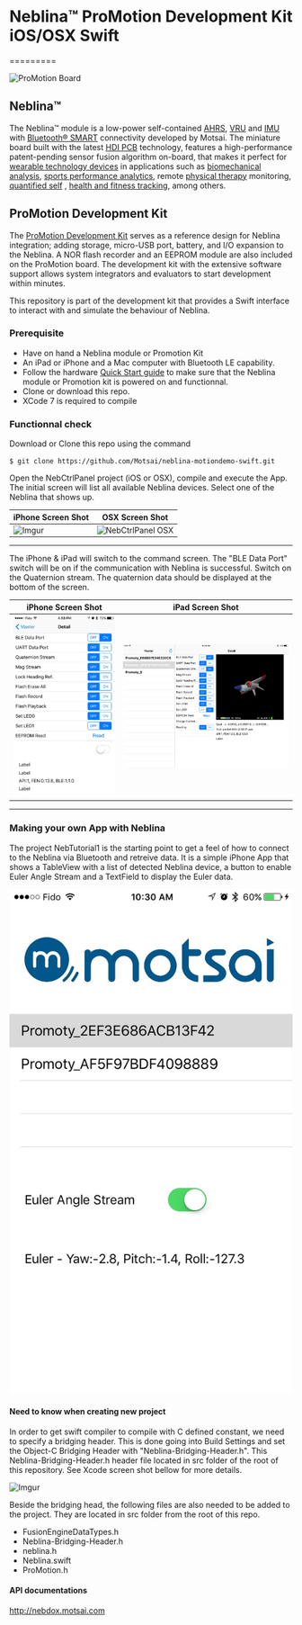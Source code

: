 



# Neblina&trade; ProMotion Development Kit iOS/OSX Swift
=========  

![ProMotion Board](http://i.imgur.com/FvKbWka.jpg)  

## Neblina&trade;
The Neblina&trade; module is a low-power self-contained [AHRS](https://en.wikipedia.org/wiki/Attitude_and_heading_reference_system), [VRU](https://en.wikipedia.org/wiki/Inertial_measurement_unit) and [IMU](https://en.wikipedia.org/wiki/Inertial_measurement_unit) with [Bluetooth&reg; SMART](https://en.wikipedia.org/wiki/Bluetooth_low_energy) connectivity developed by Motsai. The miniature board built with the latest [HDI PCB](https://en.wikipedia.org/wiki/Microvia) technology, features a high-performance patent-pending sensor fusion algorithm on-board, that makes it perfect for [wearable technology devices](https://en.wikipedia.org/wiki/Wearable_technology) in applications such as [biomechanical analysis](https://en.wikipedia.org/wiki/Biomechanics), [sports performance analytics](https://en.wikipedia.org/wiki/Sports_biomechanics), remote [physical therapy](https://en.wikipedia.org/wiki/Physical_therapy) monitoring, [quantified self](https://en.wikipedia.org/wiki/Quantified_Self) , [health and fitness tracking](https://en.wikipedia.org/wiki/Activity_tracker), among others.

## ProMotion Development Kit
The [ProMotion Development Kit](http://promotion.motsai.com/) serves as a reference design for Neblina integration; adding storage, micro-USB port, battery, and I/O expansion to the Neblina. A NOR flash recorder and an EEPROM module are also included on the ProMotion board. The development kit with the extensive software support allows system integrators and evaluators to start development within minutes.

This repository is part of the development kit that provides a Swift interface to interact with and simulate the behaviour of Neblina.



### Prerequisite

* Have on hand a Neblina module or Promotion Kit
* An iPad or iPhone and a Mac computer with Bluetooth LE capability.
* Follow the hardware [Quick Start guide](http://nebdox.motsai.com/ProMotion_DevKit/Getting_Started) to make sure that the Neblina module or Promotion kit is powered on and functionnal.
* Clone or download this repo.
* XCode 7 is required to compile

### Functionnal check  

Download or Clone this repo using the command

```
$ git clone https://github.com/Motsai/neblina-motiondemo-swift.git
```

Open the NebCtrlPanel project (iOS or OSX), compile and execute the App.  The initial screen will list all available Neblina devices.  Select one of the Neblina that shows up.  

iPhone Screen Shot | OSX Screen Shot
---|---
![Imgur](http://i.imgur.com/yOCMsVQ.jpg)|![NebCtrlPanel OSX](http://i.imgur.com/RnfRS5b.png)

---  

The iPhone & iPad will switch to the command screen. The "BLE Data Port" switch will be on if the communication with Neblina is successful.  Switch on the Quaternion stream.  The quaternion data should be displayed at the bottom of the screen.

iPhone Screen Shot | iPad Screen Shot
---|---
![iPhone Screen Shot](docs/images/IMG_2888.jpg)|![iPad Screen Shot](docs/images/IMG_0003.jpg)
---  

### Making your own App with Neblina  

The project NebTutorial1 is the starting point to get a feel of how to connect to the Neblina via Bluetooth and retreive data.  It is a simple iPhone App that shows a TableView with a list of detected Neblina device, a button to enable Euler Angle Stream and a TextField to display the Euler data.

![Tutorial1](docs/images/iOS_Tutorial1.jpg)

#### Need to know when creating new project  

In order to get swift compiler to compile with C defined constant, we need to specify a bridging header.  This is done going into Build Settings and set the Object-C Bridging Header with "Neblina-Bridging-Header.h". This Neblina-Bridging-Header.h header file located in src folder of the root of this repository.  See Xcode screen shot bellow for more details.

![Imgur](http://i.imgur.com/CrLCeoW.png)  

Beside the bridging head, the following files are also needed to be added to the project. They are located in src folder from the root of this repo.    

* FusionEngineDataTypes.h
* Neblina-Bridging-Header.h
* neblina.h
* Neblina.swift
* ProMotion.h  

#### API documentations

http://nebdox.motsai.com
